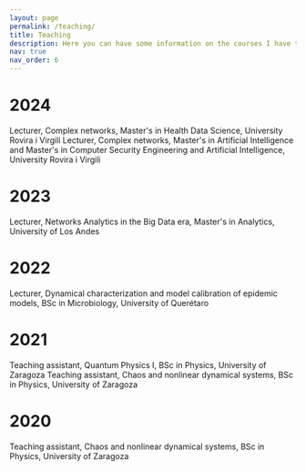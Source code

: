 ```yaml
---
layout: page
permalink: /teaching/
title: Teaching
description: Here you can have some information on the courses I have taught
nav: true
nav_order: 6
---
```


# 2024
Lecturer, Complex networks, Master's in Health Data Science, University Rovira i Virgili 
Lecturer, Complex networks, Master's in Artificial Intelligence and Master's in Computer Security Engineering and Artificial Intelligence, University Rovira i Virgili 
# 2023
Lecturer, Networks Analytics in the Big Data era, Master's in Analytics, University of Los Andes
# 2022
Lecturer, Dynamical characterization and model calibration of epidemic models, BSc in Microbiology, University of Querétaro
# 2021
Teaching assistant, Quantum Physics I, BSc in Physics, University of Zaragoza
Teaching assistant, Chaos and nonlinear dynamical systems, BSc in Physics, University of Zaragoza
# 2020
Teaching assistant, Chaos and nonlinear dynamical systems, BSc in Physics, University of Zaragoza

